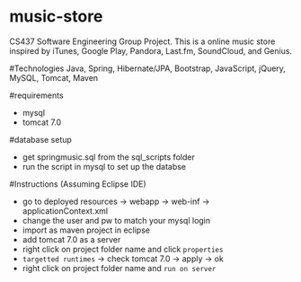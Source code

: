 # music-store
CS437 Software Engineering Group Project. This is a online music store inspired by iTunes, Google Play, Pandora, Last.fm, SoundCloud, and Genius.

#Technologies
Java, Spring, Hibernate/JPA, Bootstrap, JavaScript, jQuery, MySQL, Tomcat, Maven

#requirements
* mysql
* tomcat 7.0

#database setup
* get springmusic.sql from the sql_scripts folder
* run the script in mysql to set up the databse

#Instructions (Assuming Eclipse IDE)
* go to deployed resources -> webapp -> web-inf -> applicationContext.xml
* change the user and pw to match your mysql login
* import as maven project in eclipse
* add tomcat 7.0 as a server
* right click on project folder name and click `properties`
* `targetted runtimes` -> check tomcat 7.0 -> apply -> ok
* right click on project folder name and `run on server`
